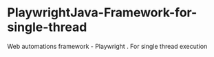 # PlaywrightJava-Framework-for-single-thread
Web automations framework - Playwright . For single thread execution
